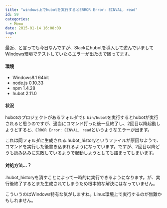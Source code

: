```yaml
---
title: "windows上でhubotを実行するとERROR Error: EINVAL, read"
id: 59
categories:
  - Memo
date: 2015-01-14 16:08:09
tags:
---
```


最近、と言っても今日なんですが、Slackにhubotを導入して遊んでいましてWindows環境でテストしていたらエラーが出たので困ってます。

<!--more-->

#### 環境

- Windows8.1 64bit
- node.js 0.10.33
- npm 1.4.28
- hubot 2.11.0

#### 状況

hubotのプロジェクトがあるフォルダで`$ bin/hubot`を実行するとhubotが実行されると思うのですが、適当にコマンド打った後一旦終了し、2回目以降起動しようとすると、`ERROR Error: EINVAL, read`というようなエラーが出ます。

これは同フォルダに生成される.hubot_historyというファイルが原因なようで、コマンドを実行した後書き込まれるようになっています。ですが、2回目以降どうも読み込みに失敗しているようで起動しようとしても詰まってしまいます。

#### 対処方法...？

.hubot_historyを消すことによって一時的に実行できるようになります。が、実行後終了するとまた生成されてしまうため根本的な解決にはなっていません。

こういうのはWindows特有な気がしますね。Linux環境上で実行するのが無難かもしれません。
